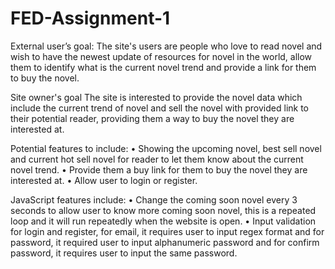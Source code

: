 # FED-Assignment-1
External user’s goal:
The site's users are people who love to read novel and wish to have the newest update of resources for novel in the world, allow them to identify what is the current novel trend
and provide a link for them to buy the novel.

Site owner's goal
The site is interested to provide the novel data which include the current trend of novel and sell the novel with provided link to their potential reader, providing them a way 
to buy the novel they are interested at.


Potential features to include:
•	Showing the upcoming novel, best sell novel and current hot sell novel for reader to let them know about the current novel trend.
•	Provide them a buy link for them to buy the novel they are interested at.
•	Allow user to login or register.

JavaScript features include:
•	Change the coming soon novel every 3 seconds to allow user to know more coming soon novel, this
  is a repeated loop and it will run repeatedly when the website is open.
•	Input validation for login and register, for email, it requires user to input regex format and
  for password, it required user to input alphanumeric password and for confirm password, it requires
  user to input the same password.
